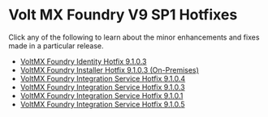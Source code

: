                            

Volt MX  Foundry V9 SP1 Hotfixes
==============================

Click any of the following to learn about the minor enhancements and fixes made in a particular release.

*   [VoltMX Foundry Identity Hotfix 9.1.0.3](IdentityHotFix9.1.0.3.md)
*   [VoltMX Foundry Installer Hotfix 9.1.0.3 (On-Premises)](InstallerHotFix9.1.0.3.md)
*   [VoltMX Foundry Integration Service Hotfix 9.1.0.4](IntegrationHotFix9.1.0.4.md)
*   [VoltMX Foundry Integration Service Hotfix 9.1.0.3](IntegrationHotFix9.1.0.3.md)
*   [VoltMX Foundry Integration Service Hotfix 9.1.0.1](IntegrationHotFix9.1.0.1.md)
*   [VoltMX Foundry Integration Service Hotfix 9.1.0.5](IntegrationHotFix9.1.0.5.md)
